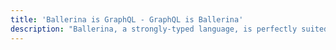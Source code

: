 ```yaml
---
title: 'Ballerina is GraphQL - GraphQL is Ballerina'
description: "Ballerina, a strongly-typed language, is perfectly suited for GraphQL's declarative data fetching. With compile-time error handling, Ballerina ensures reliability and efficiency, making it an excellent choice for building robust and user-friendly GraphQL APIs. Ballerina is the perfect choice for developers who want to build reliable, efficient, and easy-to-use GraphQL APIs. The similarities between the Ballerina and GraphQL syntax are astonishing."
---
```

